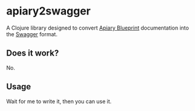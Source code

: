 # apiary2swagger

A Clojure library designed to convert [Apiary Blueprint](http://apiary.io/blueprint) documentation into the [Swagger](https://github.com/wordnik/swagger-core/wiki) format.

## Does it work?

No.

## Usage

Wait for me to write it, then you can use it.